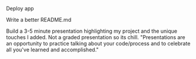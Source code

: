 Deploy app

Write a better README.md

Build a 3-5 minute presentation highlighting my project and the unique touches I added. Not a graded presentation so its chill. "Presentations are an opportunity to practice talking about your code/process and to celebrate all you've learned and accomplished."
